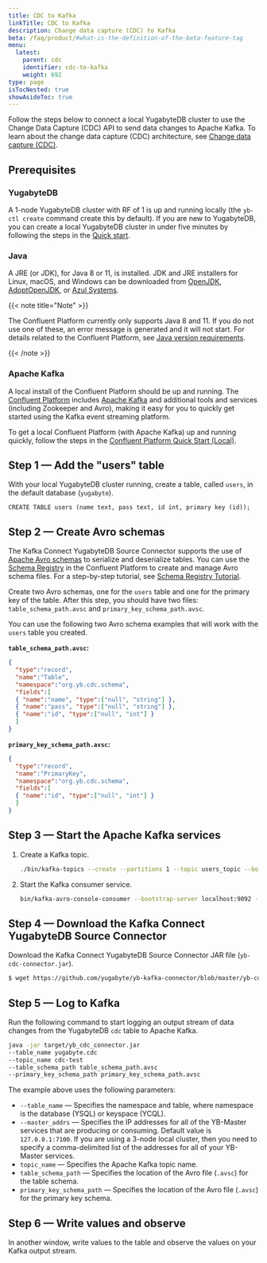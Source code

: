 ```yaml
---
title: CDC to Kafka
linkTitle: CDC to Kafka
description: Change data capture (CDC) to Kafka
beta: /faq/product/#what-is-the-definition-of-the-beta-feature-tag
menu:
  latest:
    parent: cdc
    identifier: cdc-to-kafka
    weight: 692
type: page
isTocNested: true
showAsideToc: true
---
```


Follow the steps below to connect a local YugabyteDB cluster to use the Change Data Capture (CDC) API to send data changes to Apache Kafka. To learn about the change data capture (CDC) architecture, see [Change data capture (CDC)](../architecture/cdc-architecture).

## Prerequisites

### YugabyteDB

A 1-node YugabyteDB cluster with RF of 1 is up and running locally (the `yb-ctl create` command create this by default). If you are new to YugabyteDB, you can create a local YugabyteDB cluster in under five minutes by following the steps in the [Quick start](/quick-start/install/).

### Java

A JRE (or JDK), for Java 8 or 11, is installed. JDK and JRE installers for Linux, macOS, and Windows can be downloaded from [OpenJDK](http://jdk.java.net/), [AdoptOpenJDK](https://adoptopenjdk.net/), or [Azul Systems](https://www.azul.com/downloads/zulu-community/).

{{< note title="Note" >}}

The Confluent Platform currently only supports Java 8 and 11. If you do not use one of these, an error message is generated and it will not start. For details related to the Confluent Platform, see [Java version requirements](https://docs.confluent.io/current/cli/installing.html#java-version-requirements).

{{< /note >}}

### Apache Kafka

A local install of the Confluent Platform should be up and running. The [Confluent Platform](https://docs.confluent.io/current/platform.html) includes [Apache Kafka](https://docs.confluent.io/current/kafka/introduction.html) and additional tools and services (including Zookeeper and Avro), making it easy for you to quickly get started using the Kafka event streaming platform.

To get a local Confluent Platform (with Apache Kafka) up and running quickly, follow the steps in the [Confluent Platform Quick Start (Local)](https://docs.confluent.io/current/quickstart/ce-quickstart.html#ce-quickstart).

## Step 1 — Add the "users" table

With your local YugabyteDB cluster running, create a table, called `users`, in the default database (`yugabyte`).

```postgresql
CREATE TABLE users (name text, pass text, id int, primary key (id));
```

## Step 2 — Create Avro schemas

The Kafka Connect YugabyteDB Source Connector supports the use of [Apache Avro schemas](http://avro.apache.org/docs/current/#schemas) to serialize and deserialize tables. You can use the [Schema Registry](https://docs.confluent.io/current/schema-registry/index.html) in the Confluent Platform to create and manage Avro schema files. For a step-by-step tutorial, see [Schema Registry Tutorial](https://docs.confluent.io/current/schema-registry/schema_registry_tutorial.html).

Create two Avro schemas, one for the `users` table and one for the primary key of the table. After this step, you should have two files: `table_schema_path.avsc` and `primary_key_schema_path.avsc`.

You can use the following two Avro schema examples that will work with the `users` table you created.

**`table_schema_path.avsc`:**

```json
{
  "type":"record",
  "name":"Table",
  "namespace":"org.yb.cdc.schema",
  "fields":[
  { "name":"name", "type":["null", "string"] },
  { "name":"pass", "type":["null", "string"] },
  { "name":"id", "type":["null", "int"] }
  ]
}
```

**`primary_key_schema_path.avsc`:**

```json
{
  "type":"record",
  "name":"PrimaryKey",
  "namespace":"org.yb.cdc.schema",
  "fields":[
  { "name":"id", "type":["null", "int"] }
  ]
}
```

## Step 3 — Start the Apache Kafka services

1. Create a Kafka topic.

    ```sh
    ./bin/kafka-topics --create --partitions 1 --topic users_topic --bootstrap-server localhost:9092 --replication-factor 1
    ```

2. Start the Kafka consumer service.

    ```sh
    bin/kafka-avro-console-consumer --bootstrap-server localhost:9092 --topic users_topic --key-deserializer=io.confluent.kafka.serializers.KafkaAvroDeserializer     --value-deserializer=io.confluent.kafka.serializers.KafkaAvroDeserializer
    ```

## Step 4 — Download the Kafka Connect YugabyteDB Source Connector

Download the Kafka Connect YugabyteDB Source Connector JAR file (`yb-cdc-connector.jar`).

```sh
$ wget https://github.com/yugabyte/yb-kafka-connector/blob/master/yb-cdc/yb-cdc-connector.jar

```

## Step 5 — Log to Kafka

Run the following command to start logging an output stream of data changes from the YugabyteDB `cdc` table to Apache Kafka.

```sh
java -jar target/yb_cdc_connector.jar
--table_name yugabyte.cdc
--topic_name cdc-test
--table_schema_path table_schema_path.avsc
--primary_key_schema_path primary_key_schema_path.avsc
```

The example above uses the following parameters:

- `--table_name` — Specifies the namespace and table, where namespace is the database (YSQL) or keyspace (YCQL).
- `--master_addrs` — Specifies the IP addresses for all of the YB-Master services that are producing or consuming. Default value is `127.0.0.1:7100`. If you are using a 3-node local cluster, then you need to specify a comma-delimited list of the addresses for all of your YB-Master services.
- `topic_name` — Specifies the Apache Kafka topic name.
- `table_schema_path` — Specifies the location of the Avro file (`.avsc`) for the table schema.
- `primary_key_schema_path` — Specifies the location of the Avro file (`.avsc`) for the primary key schema.

## Step 6 — Write values and observe

In another window, write values to the table and observe the values on your Kafka output stream.
